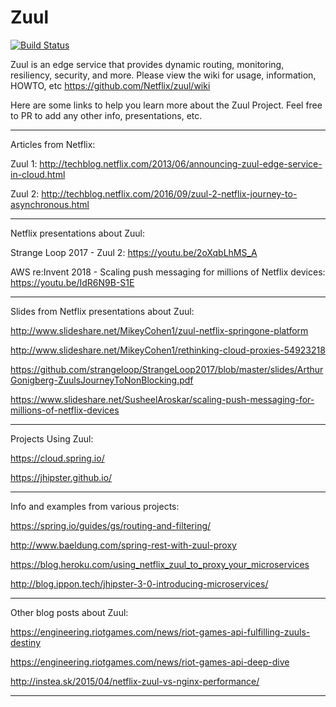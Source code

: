 # Zuul

[![Build Status](https://travis-ci.org/Netflix/zuul.svg)](https://travis-ci.org/Netflix/zuul/builds)

Zuul is an edge service that provides dynamic routing, monitoring, resiliency, security, and more.
Please view the wiki for usage, information, HOWTO, etc https://github.com/Netflix/zuul/wiki

Here are some links to help you learn more about the Zuul Project. Feel free to PR to add any other info, presentations, etc.

---

Articles from Netflix:

Zuul 1: http://techblog.netflix.com/2013/06/announcing-zuul-edge-service-in-cloud.html

Zuul 2: http://techblog.netflix.com/2016/09/zuul-2-netflix-journey-to-asynchronous.html

---

Netflix presentations about Zuul:

Strange Loop 2017 - Zuul 2: https://youtu.be/2oXqbLhMS_A

AWS re:Invent 2018 - Scaling push messaging for millions of Netflix devices: https://youtu.be/IdR6N9B-S1E
 
---

Slides from Netflix presentations about Zuul:

http://www.slideshare.net/MikeyCohen1/zuul-netflix-springone-platform

http://www.slideshare.net/MikeyCohen1/rethinking-cloud-proxies-54923218

https://github.com/strangeloop/StrangeLoop2017/blob/master/slides/ArthurGonigberg-ZuulsJourneyToNonBlocking.pdf

https://www.slideshare.net/SusheelAroskar/scaling-push-messaging-for-millions-of-netflix-devices

---

Projects Using Zuul:

https://cloud.spring.io/

https://jhipster.github.io/

---

Info and examples from various projects:

https://spring.io/guides/gs/routing-and-filtering/

http://www.baeldung.com/spring-rest-with-zuul-proxy

https://blog.heroku.com/using_netflix_zuul_to_proxy_your_microservices

http://blog.ippon.tech/jhipster-3-0-introducing-microservices/

---

Other blog posts about Zuul:

https://engineering.riotgames.com/news/riot-games-api-fulfilling-zuuls-destiny

https://engineering.riotgames.com/news/riot-games-api-deep-dive

http://instea.sk/2015/04/netflix-zuul-vs-nginx-performance/

---
